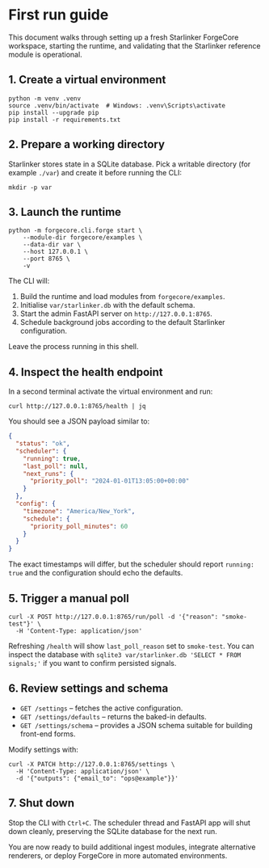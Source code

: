 # First run guide

This document walks through setting up a fresh Starlinker ForgeCore workspace,
starting the runtime, and validating that the Starlinker reference module is
operational.

## 1. Create a virtual environment

```
python -m venv .venv
source .venv/bin/activate  # Windows: .venv\Scripts\activate
pip install --upgrade pip
pip install -r requirements.txt
```

## 2. Prepare a working directory

Starlinker stores state in a SQLite database. Pick a writable directory (for
example `./var`) and create it before running the CLI:

```
mkdir -p var
```

## 3. Launch the runtime

```
python -m forgecore.cli.forge start \
    --module-dir forgecore/examples \
    --data-dir var \
    --host 127.0.0.1 \
    --port 8765 \
    -v
```

The CLI will:

1. Build the runtime and load modules from `forgecore/examples`.
2. Initialise `var/starlinker.db` with the default schema.
3. Start the admin FastAPI server on `http://127.0.0.1:8765`.
4. Schedule background jobs according to the default Starlinker configuration.

Leave the process running in this shell.

## 4. Inspect the health endpoint

In a second terminal activate the virtual environment and run:

```
curl http://127.0.0.1:8765/health | jq
```

You should see a JSON payload similar to:

```json
{
  "status": "ok",
  "scheduler": {
    "running": true,
    "last_poll": null,
    "next_runs": {
      "priority_poll": "2024-01-01T13:05:00+00:00"
    }
  },
  "config": {
    "timezone": "America/New_York",
    "schedule": {
      "priority_poll_minutes": 60
    }
  }
}
```

The exact timestamps will differ, but the scheduler should report `running:
true` and the configuration should echo the defaults.

## 5. Trigger a manual poll

```
curl -X POST http://127.0.0.1:8765/run/poll -d '{"reason": "smoke-test"}' \
  -H 'Content-Type: application/json'
```

Refreshing `/health` will show `last_poll_reason` set to `smoke-test`. You can
inspect the database with `sqlite3 var/starlinker.db 'SELECT * FROM signals;'`
if you want to confirm persisted signals.

## 6. Review settings and schema

* `GET /settings` – fetches the active configuration.
* `GET /settings/defaults` – returns the baked-in defaults.
* `GET /settings/schema` – provides a JSON schema suitable for building
  front-end forms.

Modify settings with:

```
curl -X PATCH http://127.0.0.1:8765/settings \
  -H 'Content-Type: application/json' \
  -d '{"outputs": {"email_to": "ops@example"}}'
```

## 7. Shut down

Stop the CLI with `Ctrl+C`. The scheduler thread and FastAPI app will shut down
cleanly, preserving the SQLite database for the next run.

You are now ready to build additional ingest modules, integrate alternative
renderers, or deploy ForgeCore in more automated environments.
